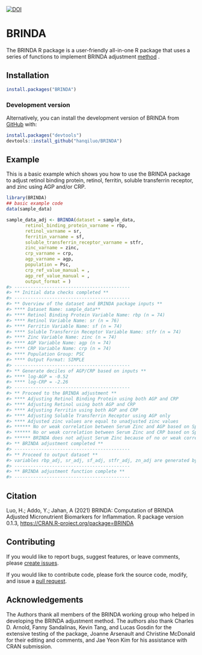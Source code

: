 
[![DOI](https://zenodo.org/badge/414102388.svg)](https://zenodo.org/badge/latestdoi/414102388)

<!-- README.md is generated from README.Rmd. Please edit that file -->

# BRINDA

<!-- badges: start -->
<!-- badges: end -->

The BRINDA R package is a user-friendly all-in-one R package that uses a
series of functions to implement BRINDA adjustment
[method](https://brinda-nutrition.org/publications/) .

## Installation

``` r
install.packages("BRINDA")
```

### Development version

Alternatively, you can install the development version of BRINDA from
[GitHub](https://github.com/) with:

``` r
install.packages("devtools")
devtools::install_github("hanqiluo/BRINDA")
```

## Example

This is a basic example which shows you how to use the BRINDA package to
adjust retinol binding protein, retinol, ferritin, soluble transferrin
receptor, and zinc using AGP and/or CRP.

``` r
library(BRINDA)
## basic example code
data(sample_data)

sample_data_adj <- BRINDA(dataset = sample_data,
       retinol_binding_protein_varname = rbp,
       retinol_varname = sr, 
       ferritin_varname = sf,
       soluble_transferrin_receptor_varname = stfr,
       zinc_varname = zinc, 
       crp_varname = crp,
       agp_varname = agp, 
       population = Psc,
       crp_ref_value_manual = ,
       agp_ref_value_manual = ,
       output_format = )
#> -------------------------------------------
#> ** Initial data checks completed **
#> -------------------------------------------
#> ** Overview of the dataset and BRINDA package inputs **
#> **** Dataset Name: sample_data**
#> **** Retinol Binding Protein Variable Name: rbp (n = 74)
#> **** Retinol Variable Name: sr (n = 76)
#> **** Ferritin Variable Name: sf (n = 74)
#> **** Soluble Transferrin Receptor Variable Name: stfr (n = 74)
#> **** Zinc Variable Name: zinc (n = 74)
#> **** AGP Variable Name: agp (n = 74)
#> **** CRP Variable Name: crp (n = 74)
#> **** Population Group: PSC
#> **** Output Format: SIMPLE
#> -------------------------------------------
#> ** Generate deciles of AGP/CRP based on inputs **
#> **** log-AGP = -0.52
#> **** log-CRP = -2.26
#> -------------------------------------------
#> ** Proceed to the BRINDA adjustment **
#> **** Adjusting Retinol Binding Protein using both AGP and CRP
#> **** Adjusting Retinol using both AGP and CRP
#> **** Adjusting Ferritin using both AGP and CRP
#> **** Adjusting Soluble Transferrin Receptor using AGP only
#> **** Adjusted zinc values are equal to unadjusted zinc values
#> ****** No or weak correlation between Serum Zinc and AGP based on Spearman correlation measures
#> ****** No or weak correlation between Serum Zinc and CRP based on Spearman correlation measures
#> ****** BRINDA does not adjust Serum Zinc because of no or weak correlation between Serum Zinc and AGP/CRP
#> ** BRINDA adjustment completed **
#> -------------------------------------------
#> ** Proceed to output dataset **
#> variables rbp_adj, sr_adj, sf_adj, stfr_adj, zn_adj are generated by the BRINDA function
#> -------------------------------------------
#> ** BRINDA adjustment function complete **
#> -------------------------------------------
```

## Citation

Luo, H.; Addo, Y.; Jahan, A (2021) BRINDA: Computation of BRINDA
Adjusted Micronutrient Biomarkers for Inflammation. R package version
0.1.3, <https://CRAN.R-project.org/package=BRINDA>

## Contributing

If you would like to report bugs, suggest features, or leave comments,
please [create issues](https://github.com/hanqiluo/BRINDA/issues).

If you would like to contribute code, please fork the source code,
modify, and issue a [pull
request](https://github.com/hanqiluo/BRINDA/pulls).

## Acknowledgements

The Authors thank all members of the BRINDA working group who helped in
developing the BRINDA adjustment method. The authors also thank Charles
D. Arnold, Fanny Sandalinas, Kevin Tang, and Lucas Gosdin for the
extensive testing of the package, Joanne Arsenault and Christine
McDonald for their editing and comments, and Jae Yeon Kim for his
assistance with CRAN submission.
